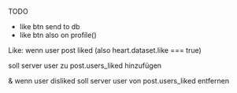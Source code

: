 TODO
- like btn send to db
- like btn also on profile()

Like: wenn user post liked (also heart.dataset.like === true)

soll server user zu post.users_liked hinzufügen

& wenn user disliked soll server user von post.users_liked entfernen